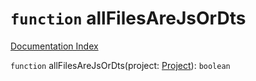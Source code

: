 # `function` allFilesAreJsOrDts

[Documentation Index](../README.md)

`function` allFilesAreJsOrDts(project: [Project](../class.Project/README.md)): `boolean`

